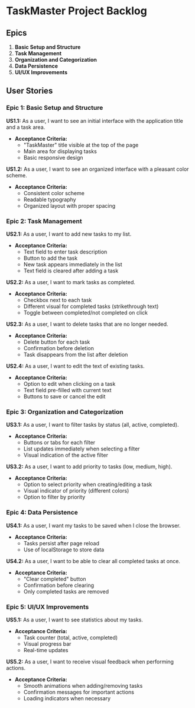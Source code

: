 # TaskMaster Project Backlog

## Epics

1. **Basic Setup and Structure**
2. **Task Management**
3. **Organization and Categorization**
4. **Data Persistence**
5. **UI/UX Improvements**

## User Stories

### Epic 1: Basic Setup and Structure

**US1.1:** As a user, I want to see an initial interface with the application title and a task area.
- **Acceptance Criteria:**
  - "TaskMaster" title visible at the top of the page
  - Main area for displaying tasks
  - Basic responsive design

**US1.2:** As a user, I want to see an organized interface with a pleasant color scheme.
- **Acceptance Criteria:**
  - Consistent color scheme
  - Readable typography
  - Organized layout with proper spacing

### Epic 2: Task Management

**US2.1:** As a user, I want to add new tasks to my list.
- **Acceptance Criteria:**
  - Text field to enter task description
  - Button to add the task
  - New task appears immediately in the list
  - Text field is cleared after adding a task

**US2.2:** As a user, I want to mark tasks as completed.
- **Acceptance Criteria:**
  - Checkbox next to each task
  - Different visual for completed tasks (strikethrough text)
  - Toggle between completed/not completed on click

**US2.3:** As a user, I want to delete tasks that are no longer needed.
- **Acceptance Criteria:**
  - Delete button for each task
  - Confirmation before deletion
  - Task disappears from the list after deletion

**US2.4:** As a user, I want to edit the text of existing tasks.
- **Acceptance Criteria:**
  - Option to edit when clicking on a task
  - Text field pre-filled with current text
  - Buttons to save or cancel the edit

### Epic 3: Organization and Categorization

**US3.1:** As a user, I want to filter tasks by status (all, active, completed).
- **Acceptance Criteria:**
  - Buttons or tabs for each filter
  - List updates immediately when selecting a filter
  - Visual indication of the active filter

**US3.2:** As a user, I want to add priority to tasks (low, medium, high).
- **Acceptance Criteria:**
  - Option to select priority when creating/editing a task
  - Visual indicator of priority (different colors)
  - Option to filter by priority

### Epic 4: Data Persistence

**US4.1:** As a user, I want my tasks to be saved when I close the browser.
- **Acceptance Criteria:**
  - Tasks persist after page reload
  - Use of localStorage to store data

**US4.2:** As a user, I want to be able to clear all completed tasks at once.
- **Acceptance Criteria:**
  - "Clear completed" button
  - Confirmation before clearing
  - Only completed tasks are removed

### Epic 5: UI/UX Improvements

**US5.1:** As a user, I want to see statistics about my tasks.
- **Acceptance Criteria:**
  - Task counter (total, active, completed)
  - Visual progress bar
  - Real-time updates

**US5.2:** As a user, I want to receive visual feedback when performing actions.
- **Acceptance Criteria:**
  - Smooth animations when adding/removing tasks
  - Confirmation messages for important actions
  - Loading indicators when necessary